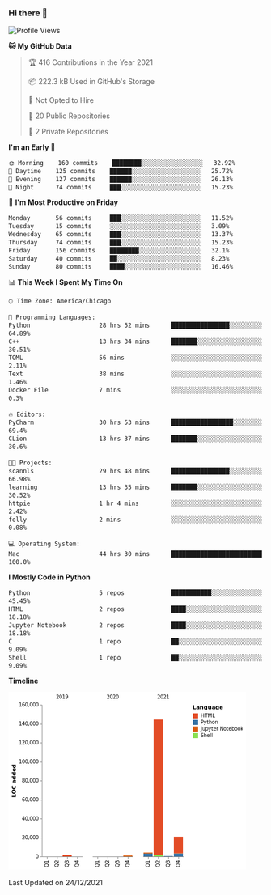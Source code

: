### Hi there 👋

<!--
**cauliyang/cauliyang** is a ✨ _special_ ✨ repository because its `README.md` (this file) appears on your GitHub profile.

Here are some ideas to get you started:

- 🔭 I’m currently working on ...
- 🌱 I’m currently learning ...
- 👯 I’m looking to collaborate on ...
- 🤔 I’m looking for help with ...
- 💬 Ask me about ...
- 📫 How to reach me: ...
- 😄 Pronouns: ...
- ⚡ Fun fact: ...
-->

<!--START_SECTION:waka-->
![Profile Views](http://img.shields.io/badge/Profile%20Views-1-blue)

**🐱 My GitHub Data** 

> 🏆 416 Contributions in the Year 2021
 > 
> 📦 222.3 kB Used in GitHub's Storage 
 > 
> 🚫 Not Opted to Hire
 > 
> 📜 20 Public Repositories 
 > 
> 🔑 2 Private Repositories  
 > 
**I'm an Early 🐤** 

```text
🌞 Morning    160 commits    ████████░░░░░░░░░░░░░░░░░   32.92% 
🌆 Daytime    125 commits    ██████░░░░░░░░░░░░░░░░░░░   25.72% 
🌃 Evening    127 commits    ██████░░░░░░░░░░░░░░░░░░░   26.13% 
🌙 Night      74 commits     ███░░░░░░░░░░░░░░░░░░░░░░   15.23%

```
📅 **I'm Most Productive on Friday** 

```text
Monday       56 commits     ███░░░░░░░░░░░░░░░░░░░░░░   11.52% 
Tuesday      15 commits     ░░░░░░░░░░░░░░░░░░░░░░░░░   3.09% 
Wednesday    65 commits     ███░░░░░░░░░░░░░░░░░░░░░░   13.37% 
Thursday     74 commits     ███░░░░░░░░░░░░░░░░░░░░░░   15.23% 
Friday       156 commits    ████████░░░░░░░░░░░░░░░░░   32.1% 
Saturday     40 commits     ██░░░░░░░░░░░░░░░░░░░░░░░   8.23% 
Sunday       80 commits     ████░░░░░░░░░░░░░░░░░░░░░   16.46%

```


📊 **This Week I Spent My Time On** 

```text
⌚︎ Time Zone: America/Chicago

💬 Programming Languages: 
Python                   28 hrs 52 mins      ████████████████░░░░░░░░░   64.89% 
C++                      13 hrs 34 mins      ███████░░░░░░░░░░░░░░░░░░   30.51% 
TOML                     56 mins             ░░░░░░░░░░░░░░░░░░░░░░░░░   2.11% 
Text                     38 mins             ░░░░░░░░░░░░░░░░░░░░░░░░░   1.46% 
Docker File              7 mins              ░░░░░░░░░░░░░░░░░░░░░░░░░   0.3%

🔥 Editors: 
PyCharm                  30 hrs 53 mins      █████████████████░░░░░░░░   69.4% 
CLion                    13 hrs 37 mins      ███████░░░░░░░░░░░░░░░░░░   30.6%

🐱‍💻 Projects: 
scannls                  29 hrs 48 mins      ████████████████░░░░░░░░░   66.98% 
learning                 13 hrs 35 mins      ███████░░░░░░░░░░░░░░░░░░   30.52% 
httpie                   1 hr 4 mins         ░░░░░░░░░░░░░░░░░░░░░░░░░   2.42% 
folly                    2 mins              ░░░░░░░░░░░░░░░░░░░░░░░░░   0.08%

💻 Operating System: 
Mac                      44 hrs 30 mins      █████████████████████████   100.0%

```

**I Mostly Code in Python** 

```text
Python                   5 repos             ███████████░░░░░░░░░░░░░░   45.45% 
HTML                     2 repos             ████░░░░░░░░░░░░░░░░░░░░░   18.18% 
Jupyter Notebook         2 repos             ████░░░░░░░░░░░░░░░░░░░░░   18.18% 
C                        1 repo              ██░░░░░░░░░░░░░░░░░░░░░░░   9.09% 
Shell                    1 repo              ██░░░░░░░░░░░░░░░░░░░░░░░   9.09%

```


**Timeline**

![Chart not found](https://raw.githubusercontent.com/cauliyang/cauliyang/main/charts/bar_graph.png) 


 Last Updated on 24/12/2021
<!--END_SECTION:waka-->
